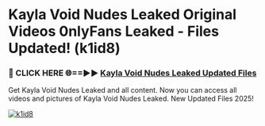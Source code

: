 # Kayla Void Nudes Leaked Original Videos 0nlyFans Leaked - Files Updated! (k1id8)

<h3>🔴 CLICK HERE 🌐==►► <a href="https://tinyurl.com/4mcuefdz" rel="nofollow">Kayla Void Nudes Leaked Updated Files</a></h3>

Get Kayla Void Nudes Leaked and all content. Now you can access all videos and pictures of Kayla Void Nudes Leaked. New Updated Files 2025!

[![k1id8](https://i.imgur.com/StAQSOY.gif)](https://tinyurl.com/4mcuefdz)
